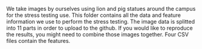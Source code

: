 We take images by ourselves using lion and pig statues around the campus for the stress testing use. This folder contains all the data and feature information we use to perform the stress testing. The image data is splitted into 11 parts in order to upload to the github. If you would like to reproduce the results, you might need to combine those images together. Four CSV files contain the features. 
